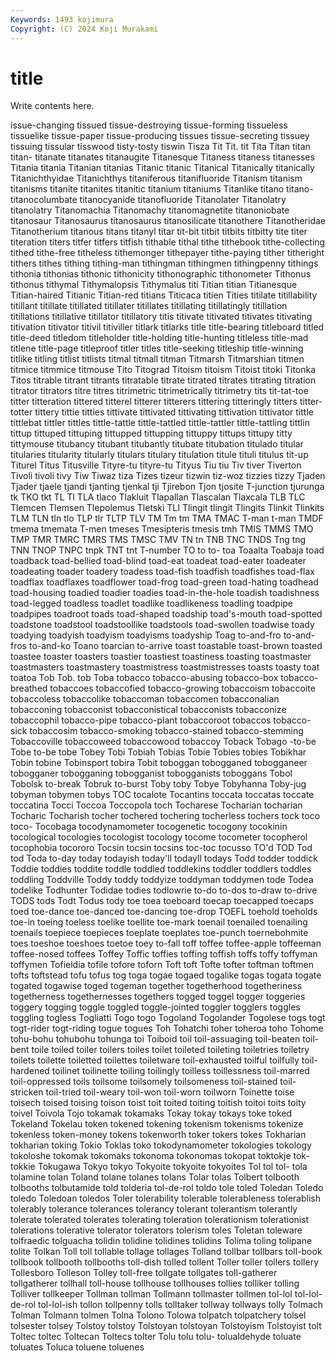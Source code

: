 ```yaml
---
Keywords: 1493 kojimura
Copyright: (C) 2024 Koji Murakami
---
```


# title

Write contents here.



issue-changing tissued tissue-destroying tissue-forming tissueless tissuelike tissue-paper tissue-producing tissues tissue-secreting
tissuey tissuing tissular tisswood tisty-tosty tiswin Tisza Tit Tit. tit
Tita Titan titan titan- titanate titanates titanaugite Titanesque Titaness titaness
titanesses Titania titania Titanian titanias Titanic titanic Titanical Titanically titanically
Titanichthyidae Titanichthys titaniferous titanifluoride Titanism titanism titanisms titanite titanites titanitic
titanium titaniums Titanlike titano titano- titanocolumbate titanocyanide titanofluoride Titanolater Titanolatry
titanolatry Titanomachia Titanomachy titanomagnetite titanoniobate titanosaur Titanosaurus titanosaurus titanosilicate titanothere
Titanotheridae Titanotherium titanous titans titanyl titar tit-bit titbit titbits titbitty
tite titer titeration titers titfer titfers titfish tithable tithal tithe
tithebook tithe-collecting tithed tithe-free titheless tithemonger tithepayer tithe-paying tither titheright
tithers tithes tithing tithing-man tithingman tithingmen tithingpenny tithings tithonia tithonias
tithonic tithonicity tithonographic tithonometer Tithonus tithonus tithymal Tithymalopsis Tithymalus titi
Titian titian Titianesque Titian-haired Titianic Titian-red titians Titicaca titien Tities
titilate titillability titillant titillate titillated titillater titillates titillating titillatingly titillation
titillations titillative titillator titillatory titis titivate titivated titivates titivating titivation
titivator titivil titiviller titlark titlarks title title-bearing titleboard titled title-deed
titledom titleholder title-holding title-hunting titleless title-mad titlene title-page titleproof titler
titles title-seeking titleship title-winning titlike titling titlist titlists titmal titmall
titman Titmarsh Titmarshian titmen titmice titmmice titmouse Tito Titograd Titoism
titoism Titoist titoki Titonka Titos titrable titrant titrants titratable titrate
titrated titrates titrating titration titrator titrators titre titres titrimetric titrimetrically
titrimetry tits tit-tat-toe titter titteration tittered titterel titterer titterers tittering
titteringly titters titter-totter tittery tittie titties tittivate tittivated tittivating tittivation
tittivator tittle tittlebat tittler tittles tittle-tattle tittle-tattled tittle-tattler tittle-tattling tittlin
tittup tittuped tittuping tittupped tittupping tittuppy tittups tittupy titty tittymouse
titubancy titubant titubantly titubate titubation titulado titular titularies titularity titularly
titulars titulary titulation titule tituli titulus tit-up Titurel Titus Titusville
Tityre-tu tityre-tu Tityus Tiu tiu Tiv tiver Tiverton Tivoli tivoli
tivy Tiw Tiwaz tiza Tizes tizeur tizwin tiz-woz tizzies tizzy
Tjaden Tjader tjaele tjandi tjanting tjenkal tji Tjirebon Tjon tjosite
T-junction tjurunga tk TKO tkt TL Tl TLA tlaco Tlakluit
Tlapallan Tlascalan Tlaxcala TLB TLC Tlemcen Tlemsen Tlepolemus Tletski TLI
Tlingit tlingit Tlingits Tlinkit Tlinkits TLM TLN tln tlo TLP
tlr TLTP TLV TM Tm tm TMA TMAC T-man t-man
TMDF tmema tmemata T-men tmeses Tmesipteris tmesis tmh TMIS TMMS
TMO TMP TMR TMRC TMRS TMS TMSC TMV TN tn
TNB TNC TNDS Tng tng TNN TNOP TNPC tnpk TNT
tnt T-number TO to to- toa Toaalta Toabaja toad toadback
toad-bellied toad-blind toad-eat toadeat toad-eater toadeater toadeating toader toadery toadess
toad-fish toadfish toadfishes toad-flax toadflax toadflaxes toadflower toad-frog toad-green toad-hating
toadhead toad-housing toadied toadier toadies toad-in-the-hole toadish toadishness toad-legged toadless
toadlet toadlike toadlikeness toadling toadpipe toadpipes toadroot toads toad-shaped toadship
toad's-mouth toad-spotted toadstone toadstool toadstoollike toadstools toad-swollen toadwise toady toadying
toadyish toadyism toadyisms toadyship Toag to-and-fro to-and-fros to-and-ko Toano toarcian
to-arrive toast toastable toast-brown toasted toastee toaster toasters toastier toastiest
toastiness toasting toastmaster toastmasters toastmastery toastmistress toastmistresses toasts toasty toat
toatoa Tob Tob. tob Toba tobacco tobacco-abusing tobacco-box tobacco-breathed tobaccoes
tobaccofied tobacco-growing tobaccoism tobaccoite tobaccoless tobaccolike tobaccoman tobaccomen tobacconalian tobacconing
tobacconist tobacconistical tobacconists tobacconize tobaccophil tobacco-pipe tobacco-plant tobaccoroot tobaccos tobacco-sick
tobaccosim tobacco-smoking tobacco-stained tobacco-stemming Tobaccoville tobaccoweed tobaccowood tobaccoy Toback Tobago
-to-be Tobe to-be tobe Tobey Tobi Tobiah Tobias Tobie Tobies
tobies Tobikhar Tobin tobine Tobinsport tobira Tobit toboggan tobogganed tobogganeer
tobogganer tobogganing tobogganist tobogganists toboggans Tobol Tobolsk to-break Tobruk to-burst
Toby toby Tobye Tobyhanna Toby-jug tobyman tobymen tobys TOC tocalote
Tocantins toccata toccatas toccate toccatina Tocci Toccoa Toccopola toch Tocharese
Tocharian tocharian Tocharic Tocharish tocher tochered tochering tocherless tochers tock
toco toco- Tocobaga tocodynamometer tocogenetic tocogony tocokinin tocological tocologies tocologist
tocology tocome tocometer tocopherol tocophobia tocororo Tocsin tocsin tocsins toc-toc
tocusso TO'd TOD Tod tod Toda to-day today todayish today'll
todayll todays Todd todder toddick Toddie toddies toddite toddle toddled
toddlekins toddler toddlers toddles toddling Toddville Toddy toddy toddyize toddyman
toddymen tode Todea todelike Todhunter Todidae todies todlowrie to-do to-dos
to-draw to-drive TODS tods Todt Todus tody toe toea toeboard
toecap toecapped toecaps toed toe-dance toe-danced toe-dancing toe-drop TOEFL toehold
toeholds toe-in toeing toeless toelike toellite toe-mark toenail toenailed toenailing
toenails toepiece toepieces toeplate toeplates toe-punch toernebohmite toes toeshoe toeshoes
toetoe toey to-fall toff toffee toffee-apple toffeeman toffee-nosed toffees Toffey
Toffic toffies toffing toffish toffs toffy toffyman toffymen Tofieldia tofile
tofore toforn Toft toft Tofte tofter toftman toftmen tofts toftstead
tofu tofus tog toga togae togaed togalike togas togata togate
togated togawise toged togeman together togetherhood togetheriness togetherness togethernesses togethers
togged toggel togger toggeries toggery togging toggle toggled toggle-jointed toggler
togglers toggles toggling togless Togliatti Togo togo Togoland Togolander Togolese
togs togt togt-rider togt-riding togue togues Toh Tohatchi toher toheroa
toho Tohome tohu-bohu tohubohu tohunga toi Toiboid toil toil-assuaging toil-beaten
toil-bent toile toiled toiler toilers toiles toilet toileted toileting toiletries
toiletry toilets toilette toiletted toilettes toiletware toil-exhausted toilful toilfully toil-hardened
toilinet toilinette toiling toilingly toilless toillessness toil-marred toil-oppressed toils toilsome
toilsomely toilsomeness toil-stained toil-stricken toil-tried toil-weary toil-won toil-worn toilworn Toinette
toise toisech toised toising toison toist toit toited toiting toitish
toitoi toits toity toivel Toivola Tojo tokamak tokamaks Tokay tokay
tokays toke toked Tokeland Tokelau token tokened tokening tokenism tokenisms
tokenize tokenless token-money tokens tokenworth toker tokers tokes Tokharian tokharian
toking Tokio Toklas toko tokodynamometer tokologies tokology tokoloshe tokomak tokomaks
tokonoma tokonomas tokopat toktokje tok-tokkie Tokugawa Tokyo tokyo Tokyoite tokyoite
tokyoites Tol tol tol- tola tolamine tolan Toland tolane tolanes
tolans Tolar tolas Tolbert tolbooth tolbooths tolbutamide told tolderia tol-de-rol
toldo tole toled Toledan Toledo toledo Toledoan toledos Toler tolerability
tolerable tolerableness tolerablish tolerably tolerance tolerances tolerancy tolerant tolerantism tolerantly
tolerate tolerated tolerates tolerating toleration tolerationism tolerationist tolerations tolerative tolerator
tolerators tolerism toles Toletan toleware tolfraedic tolguacha tolidin tolidine tolidines
tolidins Tolima toling tolipane tolite Tolkan Toll toll tollable tollage
tollages Tolland tollbar tollbars toll-book tollbook tollbooth tollbooths toll-dish tolled
tollent Toller toller tollers tollery Tollesboro Tolleson Tolley toll-free tollgate
tollgates toll-gatherer tollgatherer tollhall toll-house tollhouse tollhouses tollies tolliker tolling
Tolliver tollkeeper Tollman tollman Tollmann tollmaster tollmen tol-lol tol-lol-de-rol tol-lol-ish
tollon tollpenny tolls tolltaker tollway tollways tolly Tolmach Tolman Tolmann
tolmen Tolna Tolono Tolowa tolpatch tolpatchery tolsel tolsester tolsey Tolstoy
tolstoy Tolstoyan tolstoyan Tolstoyism Tolstoyist tolt Toltec toltec Toltecan Toltecs
tolter Tolu tolu tolu- tolualdehyde toluate toluates Toluca toluene toluenes

